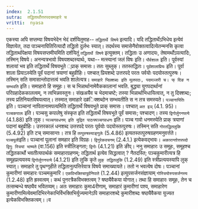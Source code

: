 ```yaml
---
index:  2.1.51
sutra:  तद्धितार्थोत्तरपदसमाहारे च
vritti:  nyasa
---
```


एकस्या अपि सप्तम्या विषयभेदेन भेदं दर्शयितुमाह-- `तद्धितार्थे विषये` इत्यादि। यदि तद्धितार्थेऽभिधेय इत्येवं विज्ञायेत, तदा पाञ्चनापितिरित्यादौ तद्धितो दुर्लभः स्यात्। तदर्थस्य समासेनैवोक्तत्वादित्येतन्मनसि कृत्वा तद्धितार्थापेक्षया विषयसप्तमीयमिति दर्शयितुं `तद्धितार्थे विषये` इत्युक्तम्। तद्धिताः उ अणादयः, तेषामर्थोऽपत्यादिः, तस्मिन् विषये। अनन्यत्रभावो विषयशब्दस्यार्थः, यथा-- मत्स्यानां जलं विषः इति। `पौर्वशालः` इति। पूर्वस्यां शलायां भव इति तद्धितार्थे विषयभूते ्प्राक् समासः। ततः सुब्लुक्। ततस्तद्धितः। `पूर्वशालाप्रियः` इति। पूर्वा शाला प्रियाऽस्येति पूर्वं पदानां त्रयाणां बहुव्रीहिः। पश्चात् प्रियशब्दे उत्तरपदे परतः पर्वयोः पदयोस्तत्पुरुषः। तस्मिन् सति समासान्तोदात्तत्वं भवति शालेत्यत्र। `समाहारे प्दिक्शब्दः इति मूलपाठः, पदमञ्जरी च। फ् दिङ न सम्भवति` इति। समाहारो हि समूहः। स च भिन्नार्थानामेवैककालानां भवति. बुद्ध्या युगपदार्थानां परिग्रहादेककालत्वम्, न त्वभिन्नवस्तुनः। संखअयैव च भेदमाचष्टे; तस्या भिन्नार्थाभिधायित्वात्, न तु दिक्शब्दः; तस्य प्रतिनियतविषयत्वात्। तस्मात् समाहारे द#िक्शब्दोन सम्भवतीति स न तत्र समस्यते। `पञ्चानापितिः` इति। पञ्चानां नापितानामपत्यमिति तद्धितार्थे विषयभूते प्राक् समासः। पश्चात् `अत इञ्` (4.1. 95)। `पञ्चकपालः` इति। पञ्चसु कपालेषु संस्कृत इति तद्धितार्थे विषयभूते पूर्वं समासः; पश्चादण्। तस्य `द्विगोर्लुगनपत्ये` (4.1.88) इति लुक्। `प्पञ्चगवधनम् इति मुद्रित पाठःफ्पञ्चगवधनः` इति। पञ्च गावो धनमस्येति प्राक् त्रयाणां पदानां बहुव्रीहिः। उत्तरकालं धनशब्द उत्तरपदे परतः पूर्वयोः पदयोस्तत्पुरुषः। तस्मिन् सति `गोरतद्धितलुकि` (5.4.92) इति टच् समासान्तः। तत्र हि `तत्पुरुषस्याङ्गुलेः` (5.4.86) इत्यतस्तत्पुरुषग्रहणमनुवर्त्तते। `पञ्चपूली`इति। पञ्चानां पूलानां समहार इति विग्रहः। `द्विगुरेकवचनम्` (2.4.1.) इत्येकवद्भावः। `अकारान्तोत्तरपदो द्विगुः स्त्रियां भाष्यते` (वा.156) इति स्त्रीलिङ्गता; `द्विगोः` (4.1.21) इति ङीप्। ननु समाहारः उ समूहः, समूहश्च तद्धितकार्थो भवतीत्यपार्थकं समाहारग्रहणम्; तद्धितार्थ इत्येव सिद्धत्वात् ? नैतदस्ति; पञ्चकुमारीत्यत्र हि समूहप्रत्ययस्य `द्विगोर्लुगनपत्ये` (4.1.21) इति लुकि कृते `लुक् तद्धितलुकि` (1.2.49) इति स्त्रीप्रत्ययस्यापि लुक् स्यात्। समाहारे तु पृथग्गृहीते तद्धितानुत्पत्तिरेवात्र विषये समाख्यायते। ततो न भवत्येष दोषः। पञ्चानां कुमारीणां समाहारः पञ्चमकुमारि। `एकविभक्तिचापूर्वनिपाते` (1.2.44) इत्युपसर्जनसंज्ञायाम् `गोस्त्रियोरुपसर्जनस्य` (1.2.48) इति ह्रस्वत्वम्। कथं पुनरत्रैकविभक्तत्वम् ? षष्ठ्यैवैकया योगात्। तथा हि समाहारः समूहः, तेन च तत्सम्बन्धे षष्ठ्यैव भवितव्यम्। अतः समाहारः कुमा4रीणाम्, समाहारं कुमारीणां पश्य, समाहारेण कुमारीणामित्येवमादिभिरनेकाभिर्विभक्तिभिर्युज्यमानेऽपि समाहारशब्दे कुमारीशब्दः षष्ठ्यैवैकया युज्यत इत्येकविभक्तिकत्वम्।।व
